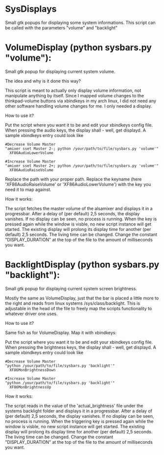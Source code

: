 SysDisplays
===========

Small gtk popups for displaying some system informations.
This script can be called with the parameters "volume" and "backlight"



VolumeDisplay (python sysbars.py "volume"):
==========================================

Small gtk popup for displaying current system volume.


The idea and why is it done this way?


This script is meant to actually only display volume information, not manipulate anything by itself.
Since I mapped volume changes to the thinkpad-volume buttons via xbindkeys in my arch linux, I did not
need any other software handling volume changes for me. I only needed a display.


How to use it?


Put the script where you want it to be and edit your xbindkeys config file. 
When pressing the audio keys, the display shall - well, get displayd.
A sample xbindkeys entry could look like

```
#Decrease Volume Master
"amixer sset Master 2-; python /your/path/to/file/sysbars.py 'volume'"
  XF86AudioLowerVolume

#Increase Volume Master
"amixer sset Master 2+; python /your/path/to/file/sysbars.py 'volume'"
  XF86AudioRaiseVolume
```

Replace the path with your proper path. Replace the keyname (here 'XF86AudioRaiseVolume' or 'XF86AudioLowerVolume') with the key you need it to map against.


How it works:


The script fetches the master volume of the alsamixer and displays it in a progressbar. After a delay of (per default) 2,5 seconds, the display vanishes. If no display can be seen, no process is running. 
When the key is pressed again while the window is visble, no new script instance will get started. The existing display will prolong its display time for another (per default) 2,5 seconds. 
The living time can be changed. Change the constant "DISPLAY_DURATION" at the top of the file to the amount of milliseconds you want.





BacklightDisplay (python sysbars.py "backlight"):
==========================================

Small gtk popup for displaying current system screen brightness.

Mostly the same as VolumeDisplay, just that the bar is placed a little more to the right and reads from linux systems /sys/class/backlight. This is adjustable in the head of the file to freely map the scripts functionality to whatever driver one uses.


How to use it?

Same fish as for VolumeDisplay. Map it with xbindkeys:

Put the script where you want it to be and edit your xbindkeys config file.
When pressing the brightness keys, the display shall - well, get displayd.
A sample xbindkeys entry could look like

```
#Decrease Volume Master
"python /your/path/to/file/sysbars.py 'backlight'"
  XF86MonBrightnessDown

#Increase Volume Master
"python /your/path/to/file/sysbars.py 'backlight'"
  XF86MonBrightnessUp
```

How it works:

The script reads in the value of the 'actual_brightness' file under the systems backlight folder and displays it in a progressbar. After a delay of (per default) 2,5 seconds, the display vanishes. If no display can be seen, no process is running.
When the triggering key is pressed again while the window is visble, no new script instance will get started. The existing display will prolong its display time for another (per default) 2,5 seconds.
The living time can be changed. Change the constant "DISPLAY_DURATION" at the top of the file to the amount of milliseconds you want.


